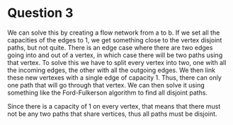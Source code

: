 # Question 3

We can solve this by creating a flow network from a to b. If we set all the
capacities of the edges to 1, we get something close to the vertex disjoint
paths, but not quite. There is an edge case where there are two edges going into
and out of a vertex, in which case there will be two paths using that vertex. To
solve this we have to split every vertex into two, one with all the incoming
edges, the other with all the outgoing edges. We then link these new vertexes
with a single edge of capacity 1. Thus, there can only one path that will go
through that vertex. We can then solve it using something like the
Ford-Fulkerson algorithm to find all disjoint paths.

Since there is a capacity of 1 on every vertex, that means that there must not
be any two paths that share vertices, thus all paths must be disjoint.
